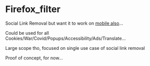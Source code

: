 # Firefox_filter

<!--
Initial:
https://github.com/mozilla-mobile/reference-browser/discussions/2540#discussioncomment-7614646
-->
Social Link Removal but want it to work on [mobile also](https://github.com/mozilla-mobile/reference-browser/discussions/2540#discussioncomment-7614646)...

Could be used for all Cookies/War/Covid/Popups/Accessibility/Ads/Translate... 

Large scope tho, focused on single use case of social link removal

Proof of concept, for now...
